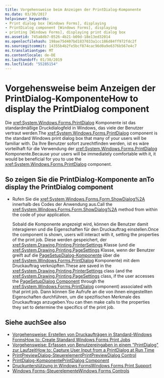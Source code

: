 ```yaml
---
title: Vorgehensweise beim Anzeigen der PrintDialog-Komponente
ms.date: 03/30/2017
helpviewer_keywords:
- Print dialog box [Windows Forms], displaying
- PrintDialog component [Windows Forms], displaying
- printing [Windows Forms], displaying print dialog box
ms.assetid: 745a8db7-0526-4b21-b09d-18e13ed32014
ms.openlocfilehash: 198ae75d407bd1837033a1cc186d84ff972fdc2f
ms.sourcegitcommit: 14355b4b2fe5bcf874cac96d0a9e6376b567e4c7
ms.translationtype: MT
ms.contentlocale: de-DE
ms.lasthandoff: 01/30/2019
ms.locfileid: "55285154"
---
```

# <a name="how-to-display-the-printdialog-component"></a><span data-ttu-id="e9b5e-102">Vorgehensweise beim Anzeigen der PrintDialog-Komponente</span><span class="sxs-lookup"><span data-stu-id="e9b5e-102">How to display the PrintDialog component</span></span>

<span data-ttu-id="e9b5e-103">Die <xref:System.Windows.Forms.PrintDialog> Komponente ist das standardmäßige Druckdialogfeld in Windows, das viele der Benutzer vertraut werden.</span><span class="sxs-lookup"><span data-stu-id="e9b5e-103">The <xref:System.Windows.Forms.PrintDialog> component is the standard Windows print dialog box that many of your users will be familiar with.</span></span> <span data-ttu-id="e9b5e-104">Da Ihre Benutzer sofort zurechtfinden werden, ist es wäre vorteilhaft für die Verwendung der <xref:System.Windows.Forms.PrintDialog> Komponente.</span><span class="sxs-lookup"><span data-stu-id="e9b5e-104">Because your users will be immediately comfortable with it, it would be beneficial for you to use the <xref:System.Windows.Forms.PrintDialog> component.</span></span>

## <a name="to-display-the-printdialog-component"></a><span data-ttu-id="e9b5e-105">So zeigen Sie die PrintDialog-Komponente an</span><span class="sxs-lookup"><span data-stu-id="e9b5e-105">To display the PrintDialog component</span></span>

- <span data-ttu-id="e9b5e-106">Rufen Sie die <xref:System.Windows.Forms.Form.ShowDialog%2A> innerhalb des Codes der Anwendung aus.</span><span class="sxs-lookup"><span data-stu-id="e9b5e-106">Call the <xref:System.Windows.Forms.Form.ShowDialog%2A> method from within the code of your application.</span></span>

     <span data-ttu-id="e9b5e-107">Sobald die Komponente angezeigt wird, können die Benutzer damit interagieren und die Eigenschaften für den Druckauftrag einstellen.</span><span class="sxs-lookup"><span data-stu-id="e9b5e-107">Once the component is shown, users will interact with it, setting the properties of the print job.</span></span> <span data-ttu-id="e9b5e-108">Diese werden gespeichert, der <xref:System.Drawing.Printing.PrinterSettings> Klasse (und die <xref:System.Drawing.Printing.PageSettings> Klasse, wenn der Benutzer greift auf die [PageSetupDialog-Komponente](pagesetupdialog-component-windows-forms.md) über die <xref:System.Windows.Forms.PrintDialog> Komponente) mit dem Druckauftrag verknüpften.</span><span class="sxs-lookup"><span data-stu-id="e9b5e-108">These are saved in the  <xref:System.Drawing.Printing.PrinterSettings> class (and the <xref:System.Drawing.Printing.PageSettings> class, if the user accesses the [PageSetupDialog Component](pagesetupdialog-component-windows-forms.md) through the <xref:System.Windows.Forms.PrintDialog> component) associated with that print job.</span></span> <span data-ttu-id="e9b5e-109">Dann können Sie Aufrufe an die von ihnen eingestellten Eigenschaften durchführen, um die spezifischen Merkmale des Druckauftrags anzugeben.</span><span class="sxs-lookup"><span data-stu-id="e9b5e-109">You can then make calls to the properties they set to determine the specifics of the print job.</span></span>

## <a name="see-also"></a><span data-ttu-id="e9b5e-110">Siehe auch</span><span class="sxs-lookup"><span data-stu-id="e9b5e-110">See also</span></span>

- [<span data-ttu-id="e9b5e-111">Vorgehensweise: Erstellen von Druckaufträgen in Standard-Windows Forms</span><span class="sxs-lookup"><span data-stu-id="e9b5e-111">How to: Create Standard Windows Forms Print Jobs</span></span>](../advanced/how-to-create-standard-windows-forms-print-jobs.md)
- [<span data-ttu-id="e9b5e-112">Vorgehensweise: Erfassen von Benutzereingaben in einem "PrintDialog" zur Laufzeit</span><span class="sxs-lookup"><span data-stu-id="e9b5e-112">How to: Capture User Input from a PrintDialog at Run Time</span></span>](../advanced/how-to-capture-user-input-from-a-printdialog-at-run-time.md)
- [<span data-ttu-id="e9b5e-113">PrintPreviewDialog-Steuerelement</span><span class="sxs-lookup"><span data-stu-id="e9b5e-113">PrintPreviewDialog Control</span></span>](printpreviewdialog-control-windows-forms.md)
- [<span data-ttu-id="e9b5e-114">PrintDialog-Komponente</span><span class="sxs-lookup"><span data-stu-id="e9b5e-114">PrintDialog Component</span></span>](printdialog-component-windows-forms.md)
- [<span data-ttu-id="e9b5e-115">Druckunterstützung in Windows Forms</span><span class="sxs-lookup"><span data-stu-id="e9b5e-115">Windows Forms Print Support</span></span>](../advanced/windows-forms-print-support.md)
- [<span data-ttu-id="e9b5e-116">Windows Forms-Steuerelemente</span><span class="sxs-lookup"><span data-stu-id="e9b5e-116">Windows Forms Controls</span></span>](index.md)